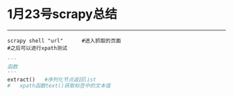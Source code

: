 # 1月23号scrapy总结
----------
```shell
scrapy shell "url"      #进入抓取的页面
#之后可以进行xpath测试

```
```python
'''
函数
'''
extract()   #序列化节点返回list
#   xpath函数text()获取标签中的文本值
```